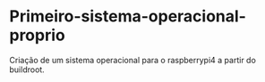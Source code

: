 # Primeiro-sistema-operacional-proprio
Criação de um sistema operacional para o raspberrypi4 a partir do buildroot.
